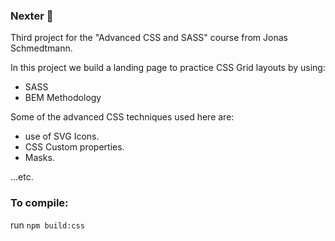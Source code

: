### Nexter :house_with_garden:

Third project for the "Advanced CSS and SASS" course from Jonas Schmedtmann.

In this project we build a landing page to practice CSS Grid layouts by using:

- SASS
- BEM Methodology

Some of the advanced CSS techniques used here are:

- use of SVG Icons.
- CSS Custom properties.
- Masks.

...etc.

### To compile:

run `npm build:css`
